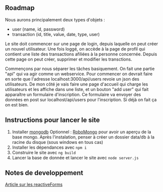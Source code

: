 ## Roadmap

Nous aurons principalement deux types d'objets : 
 - user (name, id, password)
 - transaction (id, title, value, date, type, user)

Le site doit commencer sur une page de login, depuis laquelle on peut créer un nouvel utilisateur.
Une fois loggé, on accède à la page de profil qui contient une liste des transactions afiliées à la personne concernée.
Depuis cette page on peut créer, supprimer et modifier les transctions.

Commençons par nous séparer les tâches basiquement. On fait une partie "api" qui va agir comme un webservice. Pour commencer on devrait faire en sorte que l'adresse localhost:3000/api/users revoie un json des utilisateurs.
De mon côté je vais faire une page d'accueil qui charge les utilisateurs et les affiche dans une liste, et un bouton "add user" qui fait apparaître un formulaire d'inscription. Ce formulaire va envoyer des données en post sur localhost/api/users pour l'inscription.
Si déjà on fait ça on est bien.

## Instructions pour lancer le site

1)  Installer [mongodb](https://www.mongodb.com/download-center)
    Optionnel : [RoboMongo](https://robomongo.org/) pour avoir un aperçu de la base mongo.
    Après l'instalation, penser à créer un dossier data/db à la racine du disque (sous windows en tous cas)
2)  Installer les dépendances avec `npm i`
3)  Construire le site avec `ng build`
4)  Lancer la base de donnée et lancer le site avec `node server.js`

## Notes de developpement

[Article sur les reactiveForms](https://scotch.io/tutorials/angular-2-form-validation)

